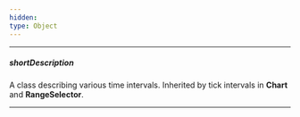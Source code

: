 ```yaml
---
hidden: 
type: Object
---
```

---
##### shortDescription
A class describing various time intervals. Inherited by tick intervals in **Chart** and **RangeSelector**.

---
